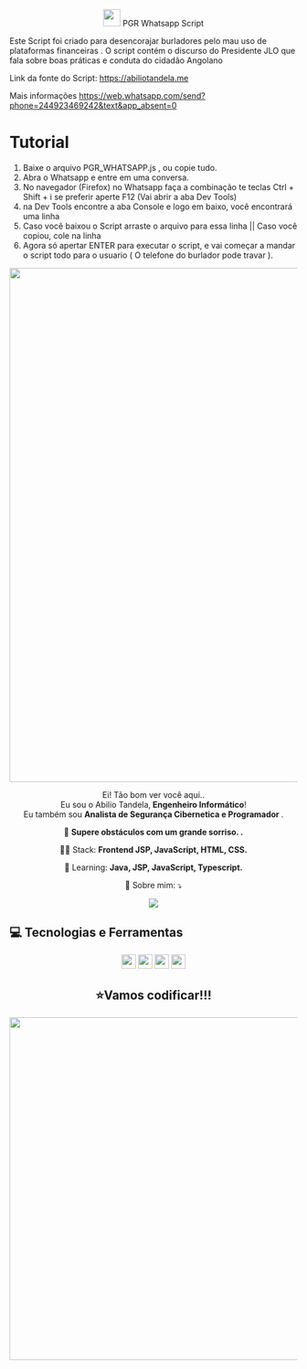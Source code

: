 
<span align="center">

<img src="https://raw.githubusercontent.com/iampavangandhi/iampavangandhi/master/gifs/Hi.gif" width="30px"> PGR Whatsapp Script</h2>

</span>



</span>
Este Script foi criado para desencorajar burladores pelo mau uso de plataformas financeiras .
O script contém o discurso do Presidente JLO que fala sobre boas práticas e conduta do cidadão Angolano


<p></p>

Link da fonte do Script: https://abiliotandela.me <br>

Mais informações https://web.whatsapp.com/send?phone=244923469242&text&app_absent=0


# Tutorial

1) Baixe o arquivo PGR_WHATSAPP.js , ou copie tudo.
2) Abra o Whatsapp e entre em uma conversa.
3) No navegador (Firefox) no Whatsapp faça a combinação te teclas Ctrl + Shift + i  se preferir aperte F12 (Vai abrir a aba Dev Tools)
4) na Dev Tools encontre a aba Console e logo em baixo, você encontrará uma linha 
5) Caso você baixou o Script arraste o arquivo para essa linha || Caso você copiou, cole na linha
6) Agora só apertar ENTER para executar o script, e vai começar a mandar o script todo para o usuario ( O telefone do burlador pode travar ).


<div align="center">
<img src="https://user-images.githubusercontent.com/67243528/179631572-c85835bb-9987-478a-aa1a-559e7f944f7b.jpg" width="900px" />
</div>

<p align="center">
  Ei! Tão bom ver você aqui.. <br>Eu sou o Abilio Tandela,<strong> Engenheiro Informático</strong>! <br> Eu também sou <strong>Analista de Segurança Cibernetica e Programador </strong>.<br />


<p align="center">
  💼 <strong>Supere obstáculos com um grande sorriso. .</strong>
</p>

<p align="center">
  👩‍💻  Stack: <strong>Frontend JSP, JavaScript, HTML, CSS. </strong>
</p>

<p align="center">
  🚀  Learning: <strong>Java, JSP, JavaScript, Typescript.</strong>
</p>

<p align="center">
  💌 Sobre mim: ⤵️
</p>

<p align="center">
 
  <a href="https://www.linkedin.com/in/abiliotandela/" alt="Linkedin">
  <img src="https://img.shields.io/badge/-Linkedin-0e76a8?style=for-the-badge&logo=Linkedin&logoColor=white&link=https://www.linkedin.com/in/abiliotandela/" /></a>
</p>  


## 💻 Tecnologias e Ferramentas

<p align="center">
  
 <img src="https://img.shields.io/badge/-JAVA-CB3837?style=flat-square&logo=java&logoColor=white" height="25"/>
 <img src="https://img.shields.io/badge/-javascript-%23F7DF1E?style=flat-square&logo=javascript&logoColor=black" height="25"/>


<img src="https://img.shields.io/badge/bootstrap%20-%23563D7C.svg?&style=for-the-badge&logo=bootstrap&logoColor=white" height="25"/>

<img src="https://img.shields.io/badge/-GitHub-181717?style=flat-square&logo=github" height="25"/>


</p>



<div align="center">
<h2>⭐Vamos codificar!!!</h2>
<img src="https://media.giphy.com/media/LmNwrBhejkK9EFP504/giphy.gif" width="600px" />
</div>

